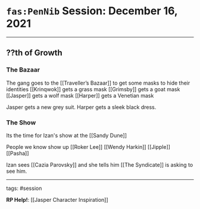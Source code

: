 # `fas:PenNib` Session: December 16, 2021
---

## ??th of Growth

### The Bazaar

The gang goes to the [[Traveller’s Bazaar]] to get some masks to hide their identities
[[Krinqwok]] gets a grass mask
[[Grimsby]] gets a goat mask
[[Jasper]] gets a wolf mask
[[Harper]] gets a Venetian mask

Jasper gets a new grey suit.
Harper gets a sleek black dress.

### The Show
Its the time for Izan's show at the [[Sandy Dune]]

People we know show up
[[Roker Lee]]
[[Wendy Harkin]]
[[Jipple]]
[[Pasha]]

Izan sees [[Cazia Parovsky]] and she tells him [[The Syndicate]] is asking to see him.



---

tags: #session

**RP Help!**: [[Jasper Character Inspiration]]
